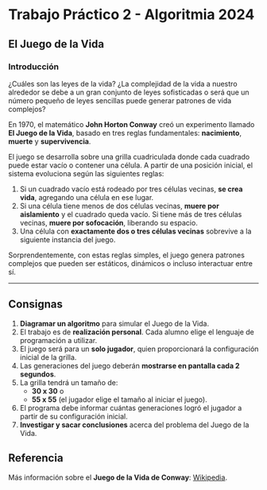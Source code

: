 # Trabajo Práctico 2 - Algoritmia 2024

## El Juego de la Vida

### Introducción

¿Cuáles son las leyes de la vida? ¿La complejidad de la vida a nuestro alrededor se debe a un gran conjunto de leyes sofisticadas o será que un número pequeño de leyes sencillas puede generar patrones de vida complejos?

En 1970, el matemático **John Horton Conway** creó un experimento llamado **El Juego de la Vida**, basado en tres reglas fundamentales: **nacimiento**, **muerte** y **supervivencia**.

El juego se desarrolla sobre una grilla cuadriculada donde cada cuadrado puede estar vacío o contener una célula. A partir de una posición inicial, el sistema evoluciona según las siguientes reglas:

1. Si un cuadrado vacío está rodeado por tres células vecinas, **se crea vida**, agregando una célula en ese lugar.
2. Si una célula tiene menos de dos células vecinas, **muere por aislamiento** y el cuadrado queda vacío. Si tiene más de tres células vecinas, **muere por sofocación**, liberando su espacio.
3. Una célula con **exactamente dos o tres células vecinas** sobrevive a la siguiente instancia del juego.

Sorprendentemente, con estas reglas simples, el juego genera patrones complejos que pueden ser estáticos, dinámicos o incluso interactuar entre sí.

---

## Consignas

1. **Diagramar un algoritmo** para simular el Juego de la Vida.
2. El trabajo es de **realización personal**. Cada alumno elige el lenguaje de programación a utilizar.
3. El juego será para un **solo jugador**, quien proporcionará la configuración inicial de la grilla.
4. Las generaciones del juego deberán **mostrarse en pantalla cada 2 segundos**.
5. La grilla tendrá un tamaño de:
   - **30 x 30** o
   - **55 x 55** (el jugador elige el tamaño al iniciar el juego).
6. El programa debe informar cuántas generaciones logró el jugador a partir de su configuración inicial.
7. **Investigar y sacar conclusiones** acerca del problema del Juego de la Vida.

## Referencia

Más información sobre el **Juego de la Vida de Conway**: [Wikipedia](https://es.wikipedia.org/wiki/Juego_de_la_vida).

